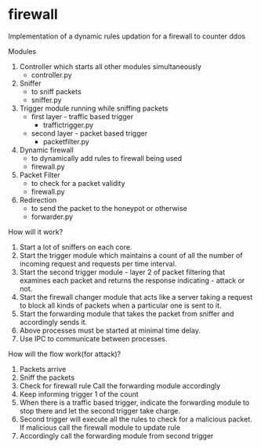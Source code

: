 # firewall
Implementation of a dynamic rules updation for a firewall to counter ddos

Modules
1. Controller which starts all other modules simultaneously
    - controller.py
2. Sniffer 
    - to sniff packets
    - sniffer.py
3. Trigger module running while sniffing packets
    - first layer - traffic based trigger 
        - traffictrigger.py
    - second layer - packet based trigger 
        - packetfilter.py
4. Dynamic firewall 
    - to dynamically add rules to firewall being used 
    - firewall.py
5. Packet Filter
    - to check for a packet validity 
    - firewall.py
5. Redirection 
    - to send the packet to the honeypot or otherwise
    - forwarder.py

How will it work?
1. Start a lot of sniffers on each core.
2. Start the trigger module which maintains 
    a count of all the number of incoming request 
    and requests per time interval.
3. Start the second trigger module - 
    layer 2 of packet filtering that examines each packet and returns the
    response indicating - attack or not.
3. Start the firewall changer module that acts like a server
    taking a request to block all kinds of packets when a particular
    one is sent to it.
4. Start the forwarding module that takes the packet from sniffer and
    accordingly sends it.
5. Above processes must be started at minimal time delay.
6. Use IPC to communicate between processes.

How will the flow work(for attack)?
1. Packets arrive
2. Sniff the packets
3. Check for firewall rule
    Call the forwarding module accordingly
4. Keep informing trigger 1 of the count
5. When there is a traffic based trigger,
    indicate the forwarding module to stop there
    and let the second trigger take charge.
6. Second trigger will execute all the rules to check
    for a malicious packet.
    If malicious call the firewall module to update rule
7. Accordingly call the forwarding module from second trigger
